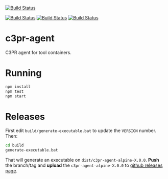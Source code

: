 [![Build Status](https://img.shields.io/travis/c3pr/c3pr-agent/master.svg?label=c3pr/c3pr-agent&style=for-the-badge)](https://travis-ci.org/c3pr/c3pr-agent)

[![Build Status](https://travis-ci.org/c3pr/c3pr.svg?branch=master)](https://travis-ci.org/c3pr/c3pr)
[![Build Status](https://travis-ci.org/c3pr/c3pr-repo-github.svg?branch=master)](https://travis-ci.org/c3pr/c3pr-repo-github)
[![Build Status](https://travis-ci.org/c3pr/node-git-client.svg?branch=master)](https://travis-ci.org/c3pr/node-git-client)

# c3pr-agent

C3PR agent for tool containers.

# Running

```bash
npm install
npm test
npm start
```

# Releases

First edit `build/generate-executable.bat` to update the `VERSION` number. Then:

```bash
cd build
generate-executable.bat
```

That will generate an executable on `dist/c3pr-agent-alpine-X.0.0`.
**Push** the branch/tag and **upload** the `c3pr-agent-alpine-X.0.0` to [github releases page](https://github.com/c3pr/c3pr-agent/releases).
